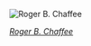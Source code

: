 
![Roger B. Chaffee](https://upload.wikimedia.org/wikipedia/commons/thumb/6/6d/Roger_B._Chaffee_at_a_console_in_the_Mission_Control_Center%2C_Houston%2C_during_the_Gemini-Titan_3_flight.jpg/525px-Roger_B._Chaffee_at_a_console_in_the_Mission_Control_Center%2C_Houston%2C_during_the_Gemini-Titan_3_flight.jpg)

*[Roger B. Chaffee](https://wikipedia.org/wiki/File:Roger_B._Chaffee_at_a_console_in_the_Mission_Control_Center,_Houston,_during_the_Gemini-Titan_3_flight.jpg)*
